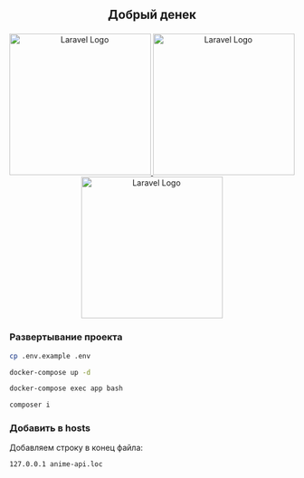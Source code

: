## <p align="center">Добрый денек</p>

<p align="center">
    <a href="http://anime-api.loc/api" target="_blank">
        <img src="https://i.pinimg.com/originals/80/21/09/802109fc4a231b28f544e435fb723fb2.jpg" width="250" height="250" alt="Laravel Logo">
    </a>
    <a href="http://anime-api.loc/api" target="_blank">
        <img src="https://images.genius.com/6b54ad60392200a550644671cc2d0578.860x834x1.png" width="250" height="250" alt="Laravel Logo">
    </a>
    <a href="http://anime-api.loc/api" target="_blank">
        <img src="https://i.pinimg.com/originals/50/02/41/500241f11696268f2999c2da5d2d3a43.png" height="250" width="250" alt="Laravel Logo">
    </a>
</p>

### Развертывание проекта

```bash
cp .env.example .env
```

```bash
docker-compose up -d
```

```bash
docker-compose exec app bash
```

```bash
composer i
```

### Добавить в hosts 

Добавляем строку в конец файла:

```
127.0.0.1 anime-api.loc
```
